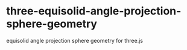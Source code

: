 # three-equisolid-angle-projection-sphere-geometry

equisolid angle projection sphere geometry for three.js

